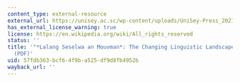 ```yaml
---
content_type: external-resource
external_url: https://unisey.ac.sc/wp-content/uploads/UniSey-Press_2021-Actes-du-XVIeme-colloque-international-des-etudes-creoles.pdf#page=309
has_external_license_warning: true
license: https://en.wikipedia.org/wiki/All_rights_reserved
status: ''
title: '"*Lalang Seselwa an Mouvman*: The Changing Linguistic Landscape of Seychelles"
  (PDF)'
uid: 57fdb363-bcf6-4f9b-a525-df9d8fb4952b
wayback_url: ''
---
```

